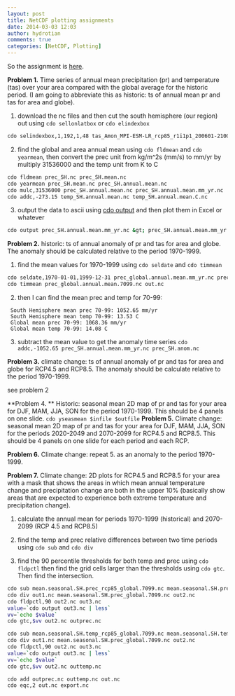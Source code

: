 ```yaml
---
layout: post
title: NetCDF plotting assignments
date: 2014-03-03 12:03
author: hydrotian
comments: true
categories: [NetCDF, Plotting]
---
```

So the assignment is <a href="http://www.hydro.washington.edu/~nijssen/computing_workshops/goodplot_badplot/good_plot_bad_plot_assignment.html">here</a>.

**Problem 1.** Time series of annual mean precipitation (pr) and temperature (tas) over your area compared with the global average for the historic period. (I am going to abbreviate this as historic: ts of annual mean pr and tas for area and globe).

1. download the nc files and then cut the south hemisphere (our region) out using `cdo sellonlatbox` or `cdo elindexbox`
```bash
cdo selindexbox,1,192,1,48 tas_Amon_MPI-ESM-LR_rcp85_r1i1p1_200601-210012.nc temp_rcp85_SH.nc
```
2. find the global and area annual mean using `cdo fldmean` and `cdo yearmean`, then convert the prec unit from kg/m^2s (mm/s) to mm/yr by multiply 31536000 and the temp unit from K to C
```bash
cdo fldmean prec_SH.nc prec_SH.mean.nc
cdo yearmean prec_SH.mean.nc prec_SH.annual.mean.nc
cdo mulc,31536000 prec_SH.annual.mean.nc prec_SH.annual.mean.mm_yr.nc
cdo addc,-273.15 temp_SH.annual.mean.nc temp_SH.annual.mean.C.nc
```
3. output the data to ascii using <span style="text-decoration:underline;">cdo output</span> and then plot them in Excel or whatever
```bash
cdo output prec_SH.annual.mean.mm_yr.nc &gt; prec_SH.annual.mean.mm_yr.txt
```

**Problem 2.** historic: ts of annual anomaly of pr and tas for area and globe. The anomaly should be calculated relative to the period 1970-1999.

1. find the mean values for 1970-1999 using `cdo seldate` and `cdo timmean`
```bash
cdo seldate,1970-01-01,1999-12-31 prec_global.annual.mean.mm_yr.nc prec_global.annual.mean.7099.nc
cdo timmean prec_global.annual.mean.7099.nc out.nc
```
2. then I can find the mean prec and temp for 70-99:
```
 South Hemisphere mean prec 70-99: 1052.65 mm/yr
 South Hemisphere mean temp 70-99: 13.53 C
 Global mean prec 70-99: 1068.36 mm/yr
 Global mean temp 70-99: 14.08 C
```
3. subtract the mean value to get the anomaly time series
`cdo addc,-1052.65 prec_SH.annual.mean.mm_yr.nc prec_SH.anom.nc`

**Problem 3.** climate change: ts of annual anomaly of pr and tas for area and globe for RCP4.5 and RCP8.5. The anomaly should be calculate relative to the period 1970-1999.

see problem 2

**Problem 4. ** Historic: seasonal mean 2D map of pr and tas for your area for DJF, MAM, JJA, SON for the period 1970-1999. This should be 4 panels on one slide.
`cdo yseasmean $infile $outfile`
**Problem 5.** Climate change: seasonal mean 2D map of pr and tas for your area for DJF, MAM, JJA, SON for the periods 2020-2049 and 2070-2099 for RCP4.5 and RCP8.5. This should be 4 panels on one slide for each period and each RCP.

**Problem 6.** Climate change: repeat 5. as an anomaly to the period 1970-1999.

**Problem 7.** Climate change: 2D plots for RCP4.5 and RCP8.5 for your area with a mask that shows the areas in which mean annual temperature change and precipitation change are both in the upper 10% (basically show areas that are expected to experience both extreme temperature and precipitation change).

1. calculate the annual mean for periods 1970-1999 (historical) and 2070-2099 (RCP 4.5 and RCP8.5)

2. find the temp and prec relative differences between two time periods using `cdo sub` and `cdo div`

3. find the 90 percentile thresholds for both temp and prec using `cdo fldpctl` then find the grid cells larger than the thresholds using `cdo gtc`. Then find the intersection.
```bash
cdo sub mean.seasonal.SH.prec_rcp85_global.7099.nc mean.seasonal.SH.prec_global.7099.nc out1.nc
cdo div out1.nc mean.seasonal.SH.prec_global.7099.nc out2.nc
cdo fldpctl,90 out2.nc out3.nc
value=`cdo output out3.nc | less`
vv=`echo $value`
cdo gtc,$vv out2.nc outprec.nc

cdo sub mean.seasonal.SH.temp_rcp85_global.7099.nc mean.seasonal.SH.temp_global.7099.nc out1.nc
cdo div out1.nc mean.seasonal.SH.prec_global.7099.nc out2.nc
cdo fldpctl,90 out2.nc out3.nc
value=`cdo output out3.nc | less`
vv=`echo $value`
cdo gtc,$vv out2.nc outtemp.nc

cdo add outprec.nc outtemp.nc out.nc
cdo eqc,2 out.nc export.nc
```
